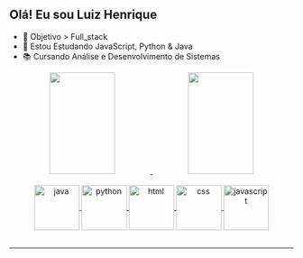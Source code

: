 ## Olá! Eu sou Luiz Henrique

- 👀 Objetivo > Full_stack
- 🌱 Estou Estudando JavaScript, Python & Java
- 📚 Cursando Análise e Desenvolvimento de Sistemas

<div align="center">
  <a href="https://github.com/LuizHenrique91">
  <img height="180em" width="48%" src="https://github-readme-stats.vercel.app/api?username=LuizHenrique91&show_icons=true&theme=dracula&include_all_commits=true&count_private=true"/>
  <img height="180em" width="48%" src="https://github-readme-stats.vercel.app/api/top-langs/?username=LuizHenrique91&layout=compact&langs_count=7&theme=dracula"/>
</div>
  
 <div style="display: inline_block" align="center"><br>
  <img align="center" alt="java" height="80" width="80" src="https://cdn.jsdelivr.net/gh/devicons/devicon/icons/java/java-original.svg">
  <img align="center" alt="python" height="80" width="80" src="https://cdn.jsdelivr.net/gh/devicons/devicon/icons/python/python-original.svg">
  <img align="center" alt="html" height="80" width="80" src="https://cdn.jsdelivr.net/gh/devicons/devicon/icons/html5/html5-original.svg">
  <img align="center" alt="css" height="80" width="80" src="https://cdn.jsdelivr.net/gh/devicons/devicon/icons/css3/css3-original.svg">
  <img align="center" alt="javascript" height="80" width="80" src="https://cdn.jsdelivr.net/gh/devicons/devicon/icons/javascript/javascript-original.svg">
</div>
<br>
<hr>
